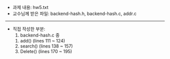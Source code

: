 - 과제 내용: hw5.txt
- 교수님께 받은 파일: backend-hash.h, backend-hash.c, addr.c

---

- 직접 작성한 부분:
  1) backend-hash.c 중
    1. add() (lines 111 ~ 124)
    2. search() (lines 138 ~ 157)
    3. Delete() (lines 170 ~ 195)
